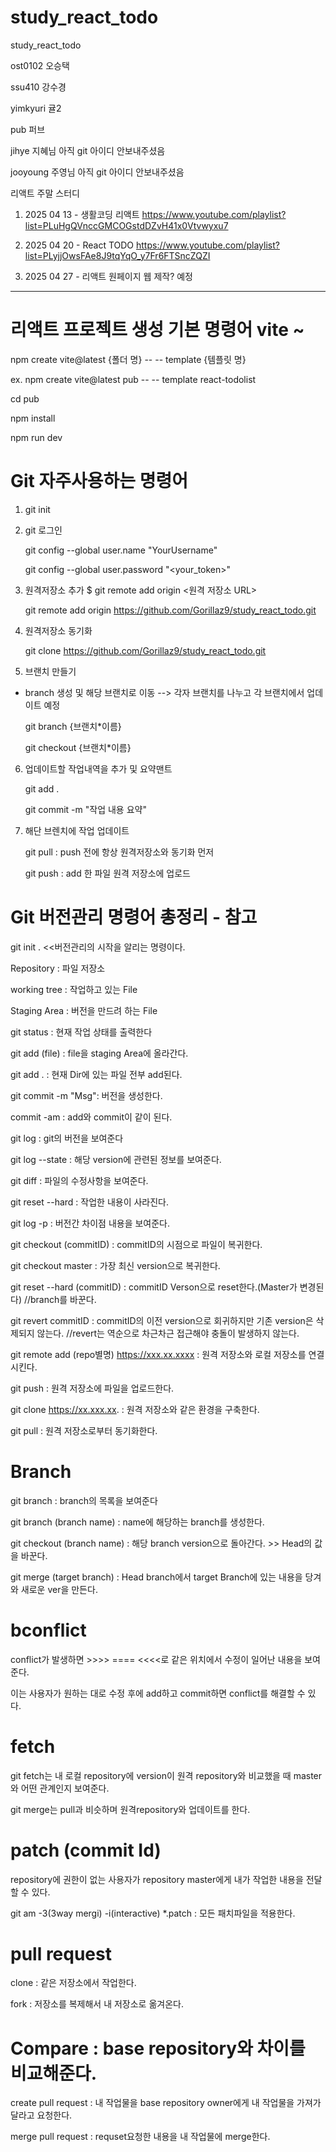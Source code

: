 # study_react_todo

study_react_todo

ost0102 오승택

ssu410 강수경

yimkyuri 귤2

pub 퍼브

jihye 지혜님 아직 git 아이디 안보내주셨음

jooyoung 주영님 아직 git 아이디 안보내주셨음

리액트 주말 스터디

1. 2025 04 13 - 생활코딩 리액트
   https://www.youtube.com/playlist?list=PLuHgQVnccGMCOGstdDZvH41x0Vtvwyxu7

2. 2025 04 20 - React TODO
   https://www.youtube.com/playlist?list=PLyjjOwsFAe8J9tqYqO_y7Fr6FTSncZQZI

3. 2025 04 27 - 리액트 원페이지 웹 제작? 예정

---

# 리액트 프로젝트 생성 기본 명령어 vite ~

npm create vite@latest {폴더 명} -- -- template {템플릿 명}

ex. npm create vite@latest pub -- -- template react-todolist

cd pub

npm install

npm run dev

# Git 자주사용하는 명령어

1. git init

2. git 로그인

   git config --global user.name "YourUsername"

   git config --global user.password "<your_token>"

3. 원격저장소 추가 $ git remote add origin <원격 저장소 URL>

   git remote add origin https://github.com/Gorillaz9/study_react_todo.git

4. 원격저장소 동기화

   git clone https://github.com/Gorillaz9/study_react_todo.git

5. 브랜치 만들기

- branch 생성 및 해당 브랜치로 이동 --> 각자 브랜치를 나누고 각 브랜치에서 업데이트 예정

  git branch {브랜치\*이름}

  git checkout {브랜치\*이름}

6. 업데이트할 작업내역을 추가 및 요약맨트

   git add .

   git commit -m "작업 내용 요약"

7. 해단 브렌치에 작업 업데이트

   git pull : push 전에 항상 원격저장소와 동기화 먼저

   git push : add 한 파일 원격 저장소에 업로드

# Git 버전관리 명령어 총정리 - 참고

git init . <<버전관리의 시작을 알리는 명령이다.

Repository : 파일 저장소

working tree : 작업하고 있는 File

Staging Area : 버전을 만드려 하는 File

git status : 현재 작업 상태를 출력한다

git add (file) : file을 staging Area에 올라간다.

git add . : 현재 Dir에 있는 파일 전부 add된다.

git commit -m "Msg": 버전을 생성한다.

commit -am : add와 commit이 같이 된다.

git log : git의 버전을 보여준다

git log --state : 해당 version에 관련된 정보를 보여준다.

git diff : 파일의 수정사항을 보여준다.

git reset --hard : 작업한 내용이 사라진다.

git log -p : 버전간 차이점 내용을 보여준다.

git checkout (commitID) : commitID의 시점으로 파일이 복귀한다.

git checkout master : 가장 최신 version으로 복귀한다.

git reset --hard (commitID) : commitID Verson으로 reset한다.(Master가 변경된다) //branch를 바꾼다.

git revert commitID : commitID의 이전 version으로 회귀하지만 기존 version은 삭제되지 않는다.
//revert는 역순으로 차근차근 접근해야 충돌이 발생하지 않는다.

git remote add (repo별명) https://xxx.xx.xxxx : 원격 저장소와 로컬 저장소를 연결시킨다.

git push : 원격 저장소에 파일을 업로드한다.

git clone https://xx.xxx.xx. : 원격 저장소와 같은 환경을 구축한다.

git pull : 원격 저장소로부터 동기화한다.

# Branch

git branch : branch의 목록을 보여준다

git branch (branch name) : name에 해당하는 branch를 생성한다.

git checkout (branch name) : 해당 branch version으로 돌아간다. >> Head의 값을 바꾼다.

git merge (target branch) : Head branch에서 target Branch에 있는 내용을 당겨와 새로운 ver을 만든다.

# bconflict

conflict가 발생하면 >>>> ==== <<<<로 같은 위치에서 수정이 일어난 내용을 보여준다.

이는 사용자가 원하는 대로 수정 후에 add하고 commit하면 conflict를 해결할 수 있다.

# fetch

git fetch는 내 로컬 repository에 version이 원격 repository와 비교했을 때 master와 어떤 관계인지 보여준다.

git merge는 pull과 비슷하며 원격repository와 업데이트를 한다.

# patch (commit Id)

repository에 권한이 없는 사용자가 repository master에게 내가 작업한 내용을 전달할 수 있다.

git am -3(3way mergi) -i(interactive) \*.patch : 모든 패치파일을 적용한다.

# pull request

clone : 같은 저장소에서 작업한다.

fork : 저장소를 복제해서 내 저장소로 옮겨온다.

# Compare : base repository와 차이를 비교해준다.

create pull request : 내 작업물을 base repository owner에게 내 작업물을 가져가달라고 요청한다.

merge pull request : requset요청한 내용을 내 작업물에 merge한다.
